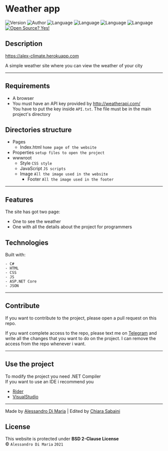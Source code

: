 # Weather app

![Version](https://img.shields.io/badge/Version-1.0-brightgreen)
![Author](https://img.shields.io/badge/Author-Alessandro-blue)
![Language](https://img.shields.io/badge/Language-C%23-orange)
![Language](https://img.shields.io/badge/Language-HTML-orange)
![Language](https://img.shields.io/badge/Language-CSS-orange)
![Language](https://img.shields.io/badge/Language-JS-orange)
[![Open Source? Yes!](https://badgen.net/badge/Open%20Source%20%3F/Yes%21/blue?icon=github)](https://github.com/Naereen/badges/)

## Description

https://alex-climate.herokuapp.com


A simple weather site where you can view the weather of your city

---

## Requirements

- A browser
- You must have an API key provided by http://weatherapi.com/
  <br>
  You have to put the key inside `API.txt`.
  The file must be in the main project's directory

## Directories structure

- Pages
    - Index.html `home page of the website`
- Properties `setup files to open the project`
- wwwroot 
    - Style `CSS style`
    - JavaScript `JS scripts`
    - Image `All the image used in the website`
      - Footer `All the image used in the footer`

---

## Features

The site has got two page:
- One to see the weather
- One with all the details about the project for programmers

## Technologies

Built with:
```
- C#
- HTML
- CSS
- JS
- ASP.NET Core
- JSON
```

---

## Contribute

If you want to contribute to the project, please open a pull request on this repo.

If you want complete access to the repo, please text me on [Telegram](https://t.me/im_al3x)
and write all the changes that you want to do on the project.
I can remove the access from the repo whenever i want.

---

## Use the project

To modify the project you need .NET Compiler
<br>
If you want to use an IDE i recommend you
- [Rider](https://www.jetbrains.com/rider)
- [VisualStudio](https://visualstudio.microsoft.com) 

---

Made by [Alessandro Di Maria](https://www.github.com/ImAl3x03)
|
Edited by [Chiara Sabaini](https://www.github.com/chiarasabaini)

## License
This website is protected under **BSD 2-Clause License**
<br>
&copy; `Alessandro Di Maria` `2021`
